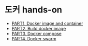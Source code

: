 # 도커 hands-on 

- [PART1. Docker image and container](PART1-docker-image-and-container)
- [PART2. Build docker image](PART2-build-docker-image)
- [PART3. Docker compose](PART3-docker-compose)
- [PART4. Docker swarm](PART4-docker-swarm)
